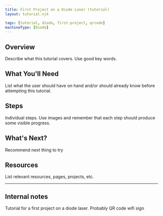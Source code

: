 ```yaml
---
title: First Project on a Diode Laser (tutorial)
layout: tutorial.njk

tags: [tutorial, diode, first-project, qrcode]
machineType: [Diode]
---
```


## Overview
Describe what this tutorial covers. Use good key words.

## What You'll Need
List what the user should have on hand and/or should already know before attempting this tutorial.

## Steps
Individual steps. Use images and remember that each step should produce some visible progress.

## What's Next?
Recommend next thing to try

## Resources
List relevant resources, pages, projects, etc.

<hr>

## Internal notes

Tutorial for a first project on a diode laser. Probably QR code wifi sign